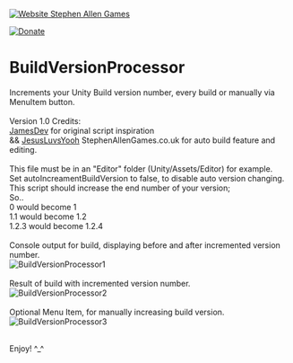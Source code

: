 

[![Website Stephen Allen Games](http://www.stephenallengames.co.uk/images/logo.gif)](http://www.stephenallengames.co.uk/games.php)

[![Donate](https://img.shields.io/badge/Donate-PayPal-green.svg)](https://www.paypal.com/cgi-bin/webscr?cmd=_donations&business=9PUGQGE4XDE4C&currency_code=GBP)

# BuildVersionProcessor
Increments your Unity Build version number, every build or manually via MenuItem button.
<br/><br/>
Version 1.0  Credits:
<br/>
[JamesDev](https://github.com/James-Frowen) for original script inspiration
<br/>
&& [JesusLuvsYooh](https://github.com/JesusLuvsYooh) StephenAllenGames.co.uk for auto build feature and editing.
<br/><br/>
This file must be in an "Editor" folder (Unity/Assets/Editor) for example.
<br/>
Set autoIncreamentBuildVersion to false, to disable auto version changing.
<br/>
This script should increase the end number of your version;
<br/>
So..<br/>
0 would become 1<br/>
1.1 would become 1.2<br/>
1.2.3 would become 1.2.4<br/>
<br/>
Console output for build, displaying before and after incremented version number.<br/>
![BuildVersionProcessor1](https://user-images.githubusercontent.com/57072365/131377575-f9d2a5a1-a46c-45cc-a75f-615fc135b82b.jpg)
<br/><br/>
Result of build with incremented version number.<br/>
![BuildVersionProcessor2](https://user-images.githubusercontent.com/57072365/131377580-3dbcfbf2-1d59-4c51-8100-9250435bbb67.jpg)
<br/><br/>
Optional Menu Item, for manually increasing build version.<br/>
![BuildVersionProcessor3](https://user-images.githubusercontent.com/57072365/131378016-d9b946b4-cd5a-40a2-b1df-9eaed4fc1852.jpg)
<br/><br/>

Enjoy!  ^_^

